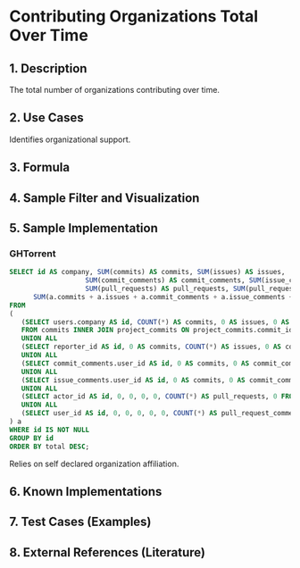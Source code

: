 # Contributing Organizations Total Over Time

## 1. Description
The total number of organizations contributing over time.

## 2. Use Cases
Identifies organizational support.

## 3. Formula

## 4. Sample Filter and Visualization

## 5. Sample Implementation

### GHTorrent

```SQL
SELECT id AS company, SUM(commits) AS commits, SUM(issues) AS issues,
                   SUM(commit_comments) AS commit_comments, SUM(issue_comments) AS issue_comments,
                   SUM(pull_requests) AS pull_requests, SUM(pull_request_comments) AS pull_request_comments,
      SUM(a.commits + a.issues + a.commit_comments + a.issue_comments + a.pull_requests + a.pull_request_comments) AS total
FROM
(
   (SELECT users.company AS id, COUNT(*) AS commits, 0 AS issues, 0 AS commit_comments, 0 AS issue_comments, 0 AS pull_requests, 0 AS pull_request_comments
   FROM commits INNER JOIN project_commits ON project_commits.commit_id = commits.id INNER JOIN users ON users.id = commits.committer_id WHERE project_commits.project_id = :repoid GROUP BY users.company)
   UNION ALL
   (SELECT reporter_id AS id, 0 AS commits, COUNT(*) AS issues, 0 AS commit_comments, 0 AS issue_comments, 0, 0 FROM issues WHERE issues.repo_id = :repoid GROUP BY issues.reporter_id)
   UNION ALL
   (SELECT commit_comments.user_id AS id, 0 AS commits, 0 AS commit_comments, COUNT(*) AS commit_comments, 0 AS issue_comments, 0 , 0 FROM commit_comments JOIN project_commits ON project_commits.commit_id = commit_comments.commit_id WHERE project_commits.project_id = :repoid GROUP BY commit_comments.user_id)
   UNION ALL
   (SELECT issue_comments.user_id AS id, 0 AS commits, 0 AS commit_comments, 0 AS issue_comments, COUNT(*) AS issue_comments, 0, 0 FROM issue_comments JOIN issues ON issue_comments.issue_id = issues.id WHERE issues.repo_id = :repoid GROUP BY issue_comments.user_id)
   UNION ALL
   (SELECT actor_id AS id, 0, 0, 0, 0, COUNT(*) AS pull_requests, 0 FROM pull_request_history JOIN pull_requests ON pull_requests.id = pull_request_history.id WHERE pull_request_history.action = 'opened' AND pull_requests.`base_repo_id` = 1334 GROUP BY actor_id)
   UNION ALL
   (SELECT user_id AS id, 0, 0, 0, 0, 0, COUNT(*) AS pull_request_comments FROM pull_request_comments JOIN pull_requests ON pull_requests.base_commit_id = pull_request_comments.commit_id WHERE pull_requests.base_repo_id = 1334 GROUP BY user_id)
) a
WHERE id IS NOT NULL
GROUP BY id
ORDER BY total DESC;
```

Relies on self declared organization affiliation.

## 6. Known Implementations

## 7. Test Cases (Examples)

## 8. External References (Literature)
